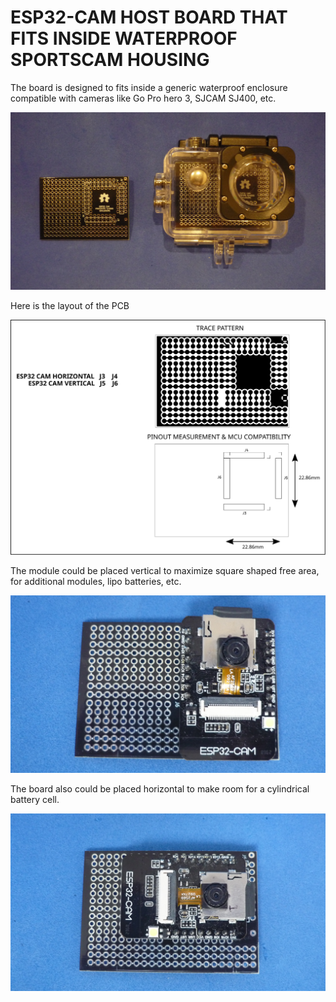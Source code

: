 # ESP32-CAM HOST BOARD THAT FITS INSIDE WATERPROOF SPORTSCAM HOUSING

The board is designed to fits inside a generic waterproof enclosure compatible with cameras like Go Pro hero 3, SJCAM SJ400, etc. 

![MODULE](assets/img/pcbandenclosure.jpg)

Here is the layout of the PCB

![MODULE](assets/img/pinout.svg)

The module could be placed vertical to maximize square shaped free area, for additional modules, lipo batteries, etc.

![MODULE](assets/img/vertical.jpg)

The board also could be placed horizontal to make room for a cylindrical battery cell.

![MODULE](assets/img/horizontal.jpg)


